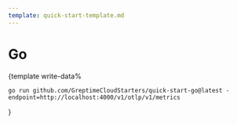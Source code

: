 ```yaml
---
template: quick-start-template.md
---
```


# Go

<docs-template>

{template write-data%

<!--@include: ../../db-cloud-shared/quick-start/go.md-->

```shell
go run github.com/GreptimeCloudStarters/quick-start-go@latest -endpoint=http://localhost:4000/v1/otlp/v1/metrics
```

}

</docs-template>
